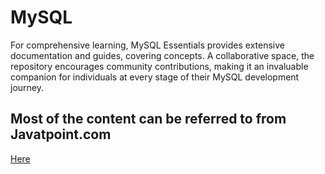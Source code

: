 # MySQL
For comprehensive learning, MySQL Essentials provides extensive documentation and guides, covering concepts. A collaborative space, the repository encourages community contributions, making it an invaluable companion for individuals at every stage of their MySQL development journey.

## Most of the content can be referred to from Javatpoint.com 
[Here](https://www.javatpoint.com/mysql-tutorial)
